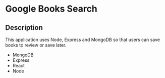 # Google Books Search


## Description
This application uses Node, Express and MongoDB so that users can save books to review or save later.

- MongoDB
- Express
- React
- Node
